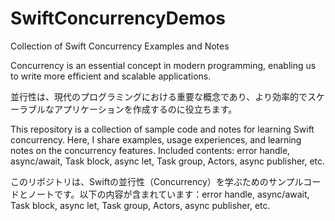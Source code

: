 # SwiftConcurrencyDemos

Collection of Swift Concurrency Examples and Notes

Concurrency is an essential concept in modern programming, enabling us to write more efficient and scalable applications. 

並行性は、現代のプログラミングにおける重要な概念であり、より効率的でスケーラブルなアプリケーションを作成するのに役立ちます。

This repository is a collection of sample code and notes for learning Swift concurrency. Here, I share examples, usage experiences, and learning notes on the concurrency features. Included contents: error handle, async/await, Task block, async let, Task group, Actors, async publisher, etc.

このリポジトリは、Swiftの並行性（Concurrency）を学ぶためのサンプルコードとノートです。以下の内容が含まれています：error handle, async/await, Task block, async let, Task group, Actors, async publisher, etc.

